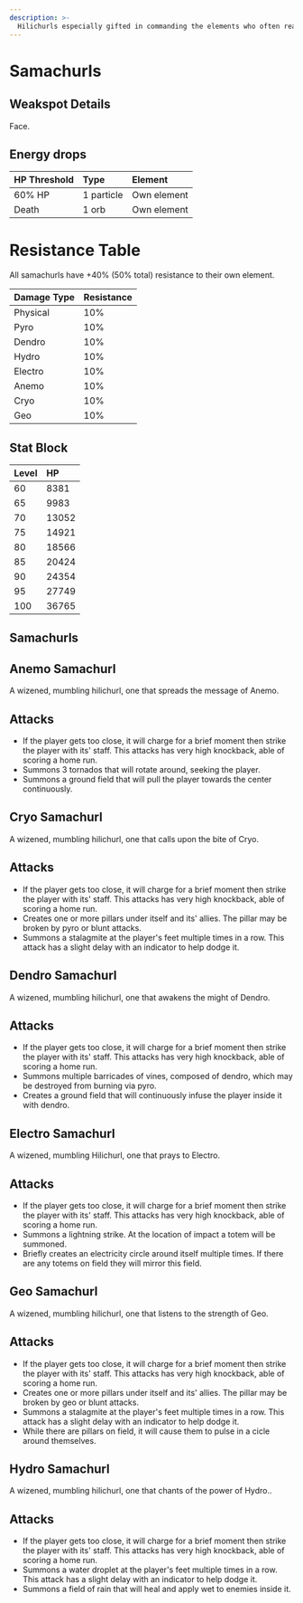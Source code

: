 ```yaml
---
description: >-
  Hilichurls especially gifted in commanding the elements who often reach the zenith of their skill in their twilight years. Their ability to command the flowing winds stems from dark, forgotten memories.
---
```


# Samachurls

## Weakspot Details

Face.

## Energy drops

| HP Threshold | Type       | Element     |
| :----------- | :--------- | :---------- |
| 60% HP       | 1 particle | Own element |
| Death        | 1 orb      | Own element |

# Resistance Table

All samachurls have +40% (50% total) resistance to their own element.

| Damage Type | Resistance |
| :---------- | :--------- |
| Physical    | 10%        |
| Pyro        | 10%        |
| Dendro      | 10%        |
| Hydro       | 10%        |
| Electro     | 10%        |
| Anemo       | 10%        |
| Cryo        | 10%        |
| Geo         | 10%        |

## Stat Block

| Level | HP    |
| :---- | :---- |
| 60    | 8381  |
| 65    | 9983  |
| 70    | 13052 |
| 75    | 14921 |
| 80    | 18566 |
| 85    | 20424 |
| 90    | 24354 |
| 95    | 27749 |
| 100   | 36765 |

## Samachurls

<Tabs>
<TabItem value="anemo" label="Anemo">

## Anemo Samachurl

A wizened, mumbling hilichurl, one that spreads the message of Anemo.

## Attacks

* If the player gets too close, it will charge for a brief moment then strike the player with its' staff. This attacks has very high knockback, able of scoring a home run.
* Summons 3 tornados that will rotate around, seeking the player.
* Summons a ground field that will pull the player towards the center continuously.

</TabItem>

<TabItem value="cryo" label="Cryo">

## Cryo Samachurl

A wizened, mumbling hilichurl, one that calls upon the bite of Cryo.

## Attacks

* If the player gets too close, it will charge for a brief moment then strike the player with its' staff. This attacks has very high knockback, able of scoring a home run.
* Creates one or more pillars under itself and its' allies. The pillar may be broken by pyro or blunt attacks.
* Summons a stalagmite at the player's feet multiple times in a row. This attack has a slight delay with an indicator to help dodge it.

</TabItem>

<TabItem value="dendro" label="Dendro">

## Dendro Samachurl

A wizened, mumbling hilichurl, one that awakens the might of Dendro.

## Attacks

* If the player gets too close, it will charge for a brief moment then strike the player with its' staff. This attacks has very high knockback, able of scoring a home run.
* Summons multiple barricades of vines, composed of dendro, which may be destroyed from burning via pyro.
* Creates a ground field that will continuously infuse the player inside it with dendro.

</TabItem>

<TabItem value="electro" label="Electro">

## Electro Samachurl

A wizened, mumbling Hilichurl, one that prays to Electro.

## Attacks

* If the player gets too close, it will charge for a brief moment then strike the player with its' staff. This attacks has very high knockback, able of scoring a home run.
* Summons a lightning strike. At the location of impact a totem will be summoned.
* Briefly creates an electricity circle around itself multiple times. If there are any totems on field they will mirror this field.

</TabItem>

<TabItem value="geo" label="Geo">

## Geo Samachurl

A wizened, mumbling hilichurl, one that listens to the strength of Geo.

## Attacks

* If the player gets too close, it will charge for a brief moment then strike the player with its' staff. This attacks has very high knockback, able of scoring a home run.
* Creates one or more pillars under itself and its' allies. The pillar may be broken by geo or blunt attacks.
* Summons a stalagmite at the player's feet multiple times in a row. This attack has a slight delay with an indicator to help dodge it.
* While there are pillars on field, it will cause them to pulse in a cicle around themselves.

</TabItem>

<TabItem value="hydro" label="Hydro">

## Hydro Samachurl

A wizened, mumbling hilichurl, one that chants of the power of Hydro..

## Attacks

* If the player gets too close, it will charge for a brief moment then strike the player with its' staff. This attacks has very high knockback, able of scoring a home run.
* Summons a water droplet at the player's feet multiple times in a row. This attack has a slight delay with an indicator to help dodge it.
* Summons a field of rain that will heal and apply wet to enemies inside it.

</TabItem>
</Tabs>

